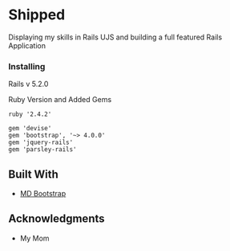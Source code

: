 # Shipped

Displaying my skills in Rails UJS and building a full featured Rails Application

### Installing

Rails v 5.2.0

Ruby Version and Added Gems 
```
ruby '2.4.2'

gem 'devise'
gem 'bootstrap', '~> 4.0.0'
gem 'jquery-rails'
gem 'parsley-rails'
```

## Built With

* [MD Bootstrap](https://fezvrasta.github.io/bootstrap-material-design/)

## Acknowledgments

* My Mom

